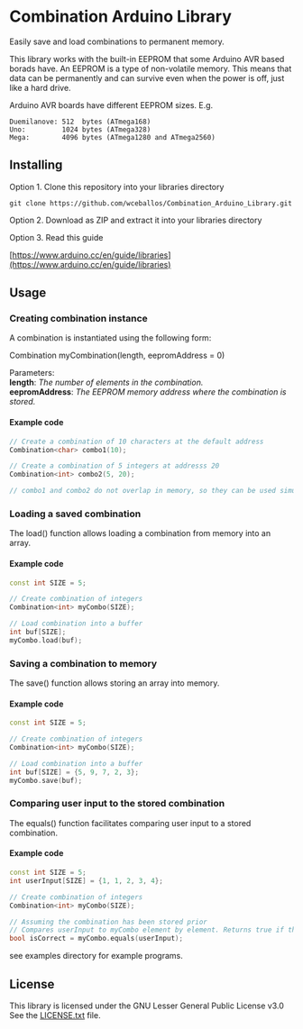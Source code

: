 # Combination Arduino Library

Easily save and load combinations to permanent memory.

This library works with the built-in EEPROM that some Arduino AVR based borads
have. An EEPROM is a type of non-volatile memory. This means that data can be
permanently and can survive even when the power is off, just like a hard drive.

Arduino AVR boards have different EEPROM sizes. E.g.  

```
Duemilanove: 512  bytes (ATmega168)  
Uno:         1024 bytes (ATmega328)  
Mega:        4096 bytes (ATmega1280 and ATmega2560)  
```

## Installing

Option 1. Clone this repository into your libraries directory

```
git clone https://github.com/wceballos/Combination_Arduino_Library.git
```

Option 2. Download as ZIP and extract it into your libraries directory

Option 3. Read this guide

[https://www.arduino.cc/en/guide/libraries](https://www.arduino.cc/en/guide/libraries)

## Usage

### Creating combination instance

A combination is instantiated using the following form:

Combination<type> myCombination(length, eepromAddress = 0)

Parameters:  
**length**: *The number of elements in the combination.*  
**eepromAddress**: *The EEPROM memory address where the combination is stored.*

#### Example code

```cpp
// Create a combination of 10 characters at the default address
Combination<char> combo1(10);

// Create a combination of 5 integers at addresss 20
Combination<int> combo2(5, 20);

// combo1 and combo2 do not overlap in memory, so they can be used simultaneously
```

### Loading a saved combination

The load() function allows loading a combination from memory into an array.

#### Example code

```cpp
const int SIZE = 5;

// Create combination of integers
Combination<int> myCombo(SIZE);

// Load combination into a buffer
int buf[SIZE];
myCombo.load(buf);
```

### Saving a combination to memory

The save() function allows storing an array into memory.

#### Example code

```cpp
const int SIZE = 5;

// Create combination of integers
Combination<int> myCombo(SIZE);

// Load combination into a buffer
int buf[SIZE] = {5, 9, 7, 2, 3};
myCombo.save(buf);
```

### Comparing user input to the stored combination

The equals() function facilitates comparing user input to a stored combination.

#### Example code

```cpp
const int SIZE = 5;
int userInput[SIZE] = {1, 1, 2, 3, 4};

// Create combination of integers
Combination<int> myCombo(SIZE);

// Assuming the combination has been stored prior
// Compares userInput to myCombo element by element. Returns true if they match.
bool isCorrect = myCombo.equals(userInput);
```

see examples directory for example programs.

## License

This library is licensed under the GNU Lesser General Public License v3.0
See the [LICENSE.txt](LICENSE.txt) file.





